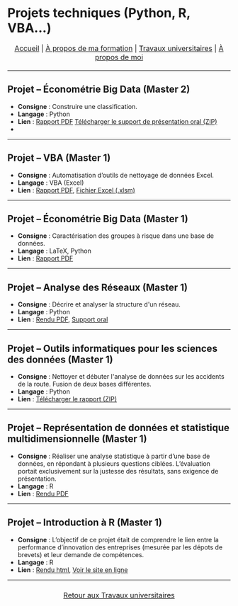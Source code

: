 # Projets techniques (Python, R, VBA...)</a>

<nav style="text-align:center; font-size:16px; margin-bottom:20px;">
  <a href="index.html">Accueil</a> |
  <a href="matieres.html">À propos de ma formation</a> |
  <a href="projets.html">Travaux universitaires</a> |
  <a href="cv.html">À propos de moi</a>
</nav>

---

## Projet – Économétrie Big Data (Master 2)
- **Consigne** : Construire une classification.
- **Langage** : Python
- **Lien** : [Rapport PDF](projets/DM1.pdf) [Télécharger le support de présentation oral (ZIP)](projets/DM1.zip)
- 
---

## Projet – VBA (Master 1)
- **Consigne** : Automatisation d’outils de nettoyage de données Excel.
- **Langage** : VBA (Excel)
- **Lien** : [Rapport PDF](projets/Rapport_Projet_VBA.pdf), [Fichier Excel (.xlsm)](projets/ProjetVBA.xlsm)

---

## Projet – Économétrie Big Data (Master 1)
- **Consigne** : Caractérisation des groupes à risque dans une base de données.
- **Langage** : LaTeX, Python
- **Lien** : [Rapport PDF](projets/DM_Big_Data_HAMMOUCH_Siham.pdf)

---

## Projet – Analyse des Réseaux (Master 1)
- **Consigne** : Décrire et analyser la structure d'un réseau.
- **Langage** : Python
- **Lien** : [Rendu PDF](projets/HAMMOUCH_Siham.pdf), [Support oral](projets/Collaborations_scientifiques.png)

---

## Projet – Outils informatiques pour les sciences des données (Master 1)
- **Consigne** : Nettoyer et débuter l'analyse de données sur les accidents de la route. Fusion de deux bases différentes.
- **Langage** : Python
- **Lien** : [Télécharger le rapport (ZIP)](projets/outinfo.zip)

---

## Projet – Représentation de données et statistique multidimensionnelle (Master 1)
- **Consigne** : Réaliser une analyse statistique à partir d’une base de données, en répondant à plusieurs questions ciblées. L’évaluation portait exclusivement sur la justesse des résultats, sans exigence de présentation. 
- **Langage** : R
- **Lien** : [Rendu PDF](projets/projet.pdf)

___

## Projet – Introduction à R (Master 1)
- **Consigne** : L’objectif de ce projet était de comprendre le lien entre la performance d’innovation des entreprises (mesurée par les dépots de brevets) et leur demande de compétences.
- **Langage** : R
- **Lien** : [Rendu html](projets/ProjetR.html), [Voir le site en ligne](https://ir24-m.github.io/SiteR/index.html)

___


<p style="text-align:center; font-size:16px; margin:24px 0;">
  <a href="projets.html"> Retour aux Travaux universitaires</a>
</p>
